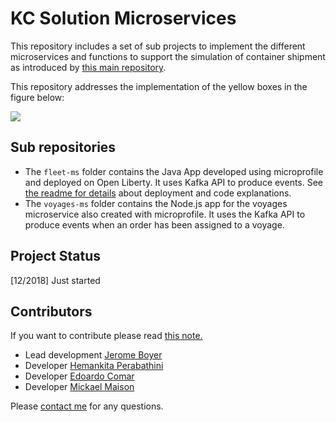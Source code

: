 # KC Solution Microservices

This repository includes a set of sub projects to implement the different microservices and functions to support the simulation of container shipment as introduced by [this main repository](https://github.com/ibm-cloud-architecture/refarch-kc).

This repository addresses the implementation of the yellow boxes in the figure below:  

![](https://github.com/ibm-cloud-architecture/refarch-kc/blob/master/docs/kc-hl-comp-view.png)


## Sub repositories

* The `fleet-ms` folder contains the Java App developed using microprofile and deployed on Open Liberty. It uses Kafka API to produce events. See [the readme for details](./fleet-ms/README.md) about deployment and code explanations.
* The `voyages-ms` folder contains the Node.js app for the voyages microservice also created with microprofile. It uses the Kafka API to produce events when an order has been assigned to a voyage.

## Project Status
[12/2018] Just started

## Contributors
If you want to contribute please read [this note.](CONTRIBUTING.md)
* Lead development [Jerome Boyer](https://www.linkedin.com/in/jeromeboyer/)
* Developer [Hemankita Perabathini](https://www.linkedin.com/in/hemankita-perabathini/)
* Developer [Edoardo Comar](https://www.linkedin.com/in/edoardo-comar/)
* Developer [Mickael Maison](https://www.linkedin.com/in/mickaelmaison/)

Please [contact me](mailto:boyerje@us.ibm.com) for any questions.
